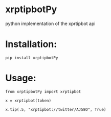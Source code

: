 # xrptipbotPy
python implementation of the xprtipbot api


# Installation:
`pip install xrptipbotPy`

# Usage:
`from xrptipbotPy import xrptipbot`

`x = xrptipbot(token)`

`x.tip(.5, "xrptipbot://twitter/AJ58O", True)`
